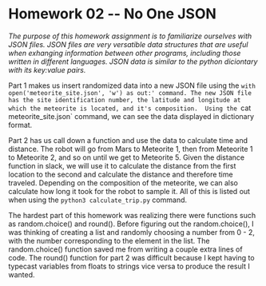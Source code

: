 # Homework 02 -- No One JSON

*The purpose of this homework assignment is to familiarize ourselves with JSON files. JSON files are very versatible data structures
that are useful when exhanging information between other programs, including those written in different languages. JSON data
is similar to the python diciontary with its key:value pairs.* 

Part 1 makes us insert randomized data into a new JSON file using the `with open('meteorite_site.json', 'w') as out:' command.
The new JSON file has the site identification number, the latitude and longitude at which the meteorite is located, and it's composition. 
Using the `cat meteorite_site.json` command, we can see the data displayed in dictionary format. 

Part 2 has us call down a function and use the data to calculate time and distance. The robot will go from Mars to Meteorite 1, then
from Meteorite 1 to Meteorite 2, and so on until we get to Meteorite 5. Given the distance function in slack, we will use it to
calculate the distance from the first location to the second and calculate the distance and therefore time traveled. Depending on the 
composition of the meteorite, we can also calculate how long it took for the robot to sample it. All of this is listed out when 
using the `python3 calculate_trip.py` command. 

The hardest part of this homework was realizing there were functions such as random.choice() and round(). Before figuring out the
random.choice(), I was thinking of creating a list and randomly choosing a number from 0 - 2, with the number corresponding to the element
in the list. The random.choice() function saved me from writing a couple extra lines of code. The round() function for part 2 was 
difficult because I kept having to typecast variables from floats to strings vice versa to produce the result I wanted. 
